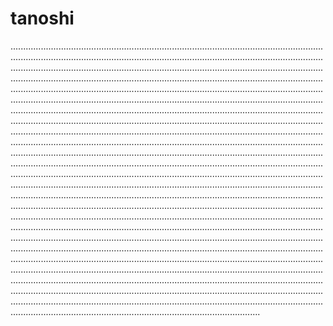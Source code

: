 # tanoshi

...............................................................................................................................................................................................................................................................................................................................................................................................................................................................................................................................................................................................................................................................................................................................................................................................................................................................................................................................................................................................................................................................................................................................................................................................................................................................................................................................................................................................................................................................................................................................................................................................................................................................................................................................................................................................................................................................................................................................................................................................................................................................................................................................................................................................................................................................................................................................................................................................................................................................................................................................................................................................................................................................................................................................................................................................................................................................................................................................................................................................................................................................................................................................................................................................................................................................................................................................